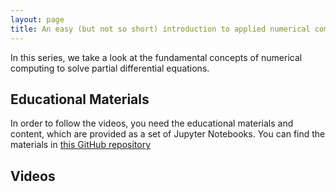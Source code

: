 ```yaml
---
layout: page
title: An easy (but not so short) introduction to applied numerical computing
---
```


In this series, we take a look at the fundamental concepts of numerical computing to solve partial differential equations.

## Educational Materials

In order to follow the videos, you need the educational materials and content, which are provided as a set of Jupyter Notebooks. You can find the materials in [this GitHub repository](https://github.com/TuxRiders/numerical-computing-intro)

## Videos

